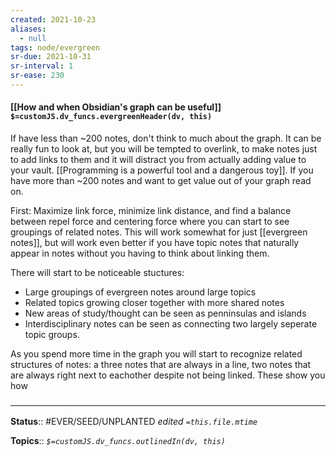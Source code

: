 ```yaml
---
created: 2021-10-23
aliases:
  - null
tags: node/evergreen
sr-due: 2021-10-31
sr-interval: 1
sr-ease: 230
---
```

#### [[How and when Obsidian's graph can be useful]] `$=customJS.dv_funcs.evergreenHeader(dv, this)`

If have less than ~200 notes, don't think to much about the graph. It can be really fun to look at, but you will be tempted to overlink, to make notes just to add links to them and it will distract you from actually adding value to your vault. [[Programming is a powerful tool and a dangerous toy]]. If you have more than ~200 notes and want to get value out of your graph read on. 

First: Maximize link force, minimize link distance, and find a balance between repel force and centering force where you can start to see groupings of related notes. This will work somewhat for just [[evergreen notes]], but will work even better if you have topic notes that naturally appear in notes without you having to think about linking them.

There will start to be noticeable stuctures:
- Large groupings of evergreen notes around large topics 
- Related topics growing closer together with more shared notes
- New areas of study/thought can be seen as penninsulas and islands
- Interdisciplinary notes can be seen as connecting two largely seperate topic groups. 

As you spend more time in the graph you will start to recognize related structures of notes: a three notes that are always in a line, two notes that are always right next to eachother despite not being linked. These show you how 


### <hr class="footnote"/>

**Status**:: #EVER/SEED/UNPLANTED
*edited `=this.file.mtime`*

**Topics**::
*`$=customJS.dv_funcs.outlinedIn(dv, this)`*


